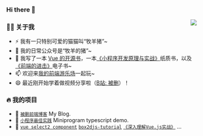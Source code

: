 ### Hi there 👋

<!--
**godbasin/godbasin** is a ✨ _special_ ✨ repository because its `README.md` (this file) appears on your GitHub profile.

Here are some ideas to get you started:

- 🔭 I’m currently working on ...
- 🌱 I’m currently learning ...
- 👯 I’m looking to collaborate on ...
- 🤔 I’m looking for help with ...
- 💬 Ask me about ...
- 📫 How to reach me: ...
- 😄 Pronouns: ...
- ⚡ Fun fact: ...
-->
<img align="right" src="https://github-readme-stats.vercel.app/api?username=godbasin&show_icons=true&count_private=true&hide_border=true&cache_seconds=1900"/>

### 👨‍🚒 关于我

- ⚡ 我有一只特别可爱的猫猫叫“牧羊猪”~
- 🤔 我的日常公众号是“牧羊的猪”~
- 💬 我写了一本 [Vue 的开源书](https://godbasin.github.io/vue-ebook/)，一本[《小程序开发原理与实战》](https://www.ituring.com.cn/book/2806)纸质书，以及[《前端的进击》](https://www.ituring.com.cn/book/2942)电子书~
- 📫 欢迎来[我的前端游乐场](https://godbasin.github.io/front-end-playground/)一起玩~
- 😄 最近刚开始学着做视频分享啦（[B站: 被删](https://space.bilibili.com/42233366)）！

### 🔥 我的项目

- 🔰 [`被删前端博客`](https://github.com/godbasin/godbasin.github.io) My Blog.
- 🌱 [`小程序最佳实践`](https://github.com/godbasin/wxapp-typescript-demo) Miniprogram typescript demo.
- 📃 [`vue select2 component`](https://github.com/godbasin/vue-select2) [`box2djs-tutorial`](https://github.com/godbasin/box2djs-tutorial) [`《深入理解Vue.js实战》`](https://github.com/godbasin/vue-ebook)  ...
